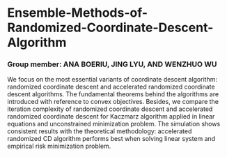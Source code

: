 # Ensemble-Methods-of-Randomized-Coordinate-Descent-Algorithm

### Group member: ANA BOERIU, JING LYU, AND WENZHUO WU
We focus on the most essential variants of coordinate descent algorithm: randomized coordinate descent and accelerated randomized coordinate descent algorithms. The fundamental theorems behind the algorithms are introduced with reference to convex objectives. Besides, we compare the iteration complexity of randomized coordinate descent and accelerated randomized coordinate descent for Kaczmarz algorithm applied in linear equations and unconstrained minimization problem. The simulation shows consistent results with the theoretical methodology: accelerated randomized CD algorithm performs best when solving linear system and empirical risk minimization problem.

